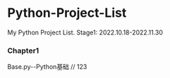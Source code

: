 # Python-Project-List
My Python Project List. Stage1: 2022.10.18-2022.11.30
### **Chapter1**
Base.py--Python基础 //
123
